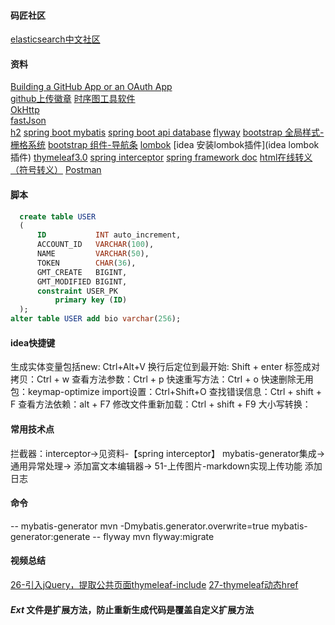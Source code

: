 #### 码匠社区
[elasticsearch中文社区](https://elasticsearch.cn/)

#### 资料
[Building a GitHub App or an OAuth App](https://developer.github.com/apps/)  
[github上传徽章](https://github.com/settings/applications/)
[时序图工具软件](https://www.visual-paradigm.com)  
[OkHttp](https://square.github.io/okhttp/)  
[fastJson](https://mvnrepository.com/)  
[h2](http://www.h2database.com/html/quickstart.html)
[spring boot mybatis](http://mybatis.org/spring-boot-starter/mybatis-spring-boot-autoconfigure/)
[spring boot api database](https://docs.spring.io/spring-boot/docs/2.1.11.RELEASE/reference/html/)
[flyway](https://flywaydb.org/getstarted/firststeps/maven)
[bootstrap 全局样式-栅格系统](https://v3.bootcss.com/css/)
[bootstrap 组件-导航条](https://v3.bootcss.com/css/)
[lombok](https://projectlombok.org/setup/maven)
[idea 安装lombok插件](idea lombok 插件)
[thymeleaf3.0](https://www.thymeleaf.org/doc/tutorials/3.0/usingthymeleaf.html)
[spring interceptor](https://docs.spring.io/spring/docs/5.0.3.RELEASE/spring-framework-reference/web.html)
[spring framework doc](https://docs.spring.io/spring/docs/5.0.3.RELEASE/spring-framework-reference/index.html)
[html在线转义（符号转义）](https://www.sojson.com/rehtml)
[Postman](https://chrome.google.com/webstore/detail/coohjcphdfgbiolnekdpbcijmhambjff)

#### 脚本
```sql
  create table USER
  (
      ID           INT auto_increment,
      ACCOUNT_ID   VARCHAR(100),
      NAME         VARCHAR(50),
      TOKEN        CHAR(36),
      GMT_CREATE   BIGINT,
      GMT_MODIFIED BIGINT,
      constraint USER_PK
          primary key (ID)
  );
alter table USER add bio varchar(256);
```

#### idea快捷键

生成实体变量包括new: Ctrl+Alt+V 
换行后定位到最开始: Shift + enter
标签成对拷贝：Ctrl + w
查看方法参数：Ctrl + p
快速重写方法：Ctrl + o
快速删除无用包：keymap-optimize import设置：Ctrl+Shift+O
查找错误信息：Ctrl + shift + F
查看方法依赖：alt + F7
修改文件重新加载：Ctrl + shift + F9
大小写转换：

#### 常用技术点
拦截器：interceptor->见资料-【spring interceptor】
mybatis-generator集成->
通用异常处理->
添加富文本编辑器->
51-上传图片-markdown实现上传功能
添加日志

#### 命令
-- mybatis-generator
mvn -Dmybatis.generator.overwrite=true mybatis-generator:generate
-- flyway
mvn flyway:migrate
 

#### 视频总结
[26-引入jQuery，提取公共页面thymeleaf-include](https://www.thymeleaf.org/doc/tutorials/3.0/usingthymeleaf.html)
[27-thymeleaf动态href](th:href="@{'/profile/'+${section}(page=${pagination.totalPage})}")

#### ***Ext*** 文件是扩展方法，防止重新生成代码是覆盖自定义扩展方法


